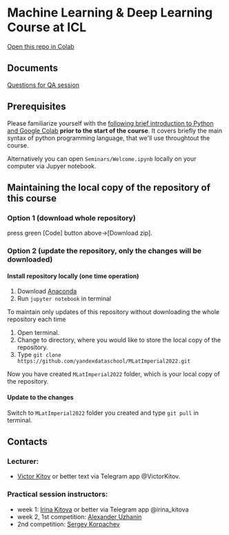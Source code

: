 # Machine Learning & Deep Learning Course at ICL

[Open this repo in Colab](https://colab.research.google.com/github/yandexdataschool/MLatImperial2022)

## Documents
[Questions for QA session](https://docs.google.com/document/d/1tBALlnoaxBQLUCEO6bhgVKyiymK7lnzp5DtA3StBOao/edit?usp=sharing)

## Prerequisites
Please familiarize yourself with the [following brief introduction to Python and Google Colab](https://colab.research.google.com/github/yandexdataschool/MLatImperial2022/blob/master/Seminars/Welcome.ipynb) **prior to the start of the course**. It covers briefly the main syntax of python programming language, that we'll use throughtout the course.

Alternatively you can open `Seminars/Welcome.ipynb` locally on your computer via Jupyer notebook.

## Maintaining the local copy of the repository of this course

### Option 1 (download whole repository) 
press green [Code] button above->[Download zip].

### Option 2 (update the repository, only the changes will be downloaded)

#### Install repository locally (one time operation)
1. Download [Anaconda](https://www.anaconda.com/products/individual)
2. Run `jupyter notebook` in terminal

To maintain only updates of this repository without downloading the whole repository each time
1. Open terminal.
2. Change to directory, where you would like to store the local copy of the repository.
3. Type `git clone https://github.com/yandexdataschool/MLatImperial2022.git`

Now you have created `MLatImperial2022` folder, which is  your local copy of the repository.

#### Update to the changes
Switch to `MLatImperial2022` folder you created and type `git pull` in terminal.

## Contacts

### Lecturer:
 -  [Victor Kitov](mailto:v.v.kitov@yandex.ru) or better text via Telegram app @VictorKitov.

### Practical session instructors:
 -  week 1: [Irina Kitova](mailto:eremchuki@gmail.com) or better via Telegram app @irina_kitova
 -  week 2, 1st competition: [Alexander Uzhanin](mailto:alex.ustyuzhanin98@yandex.ru) 
 -  2nd competition: [Sergey Korpachev](mailto:korpachev.ss@phystech.edu)
